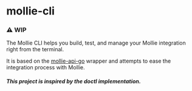# mollie-cli

### :warning: WIP

The Mollie CLI helps you build, test, and manage your Mollie integration right from the terminal. 

It is based on the [mollie-api-go](https://github.com/VictorAvelar/mollie-api-go) wrapper and attempts to ease the integration process with Mollie. 

##### This project is inspired by the doctl implementation.
